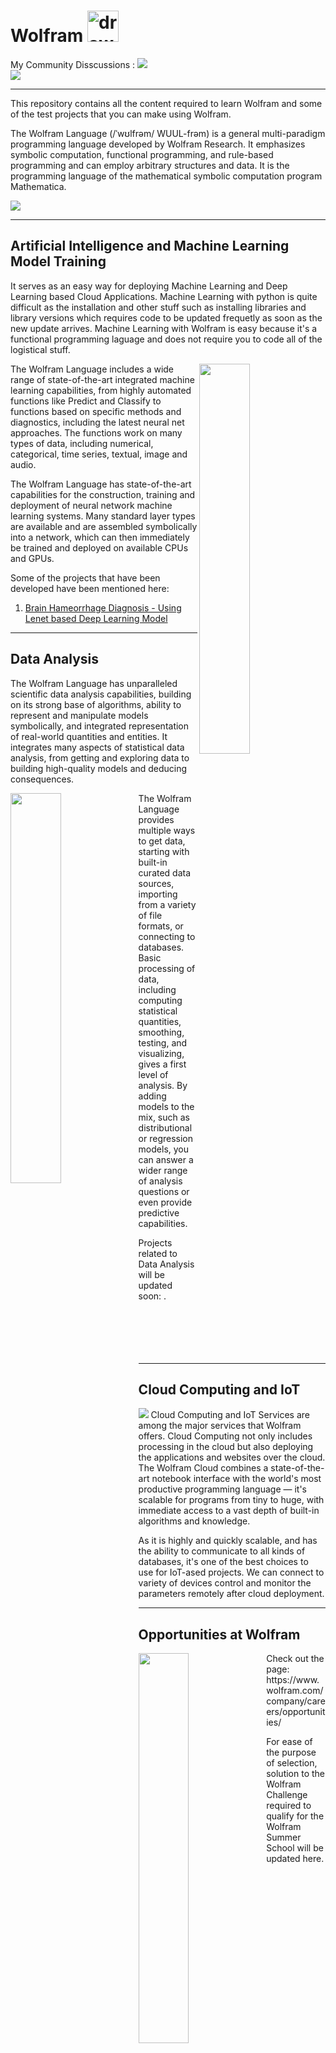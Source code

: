 # Wolfram <span><img src="https://github.com/amandewatnitrr/amandewatnitrr/blob/main/imgs/wolfram-language.svg" alt="drawing" width="50"/></span>
My Community Disscussions : <a href="https://community.wolfram.com/web/amandewatnitrr?p_p_id=user_WAR_userportlet&tabs1=Discussions"  target="_blank">
<img src="https://img.shields.io/badge/Wolfram-DD1100?style=for-the-badge&logo=Wolfram&logoColor=white"></a><br>
![](https://github.com/amandewatnitrr/Wolfram/blob/main/imgs/download%20(1).png)
<hr>

This repository contains all the content required to learn Wolfram and some of the test projects that you can make using Wolfram. 

The Wolfram Language (/ˈwʊlfrəm/ WUUL-frəm) is a general multi-paradigm programming language developed by Wolfram Research. It emphasizes symbolic computation, functional programming, and rule-based programming and can employ arbitrary structures and data. It is the programming language of the mathematical symbolic computation program Mathematica.

![](https://github.com/amandewatnitrr/Wolfram/blob/main/imgs/%402x-Blog-Remote-Training-animation.gif)
<hr>

## Artificial Intelligence and Machine Learning Model Training

It serves as an easy way for deploying Machine Learning and Deep Learning based Cloud Applications. Machine Learning with python is quite difficult as the installation and other stuff such as installing libraries and library versions which requires code to be updated frequetly as soon as the new update arrives. Machine Learning with Wolfram is easy because it's a functional programming laguage and does not require you to code all of the logistical stuff.

<img align="right" src="https://github.com/amandewatnitrr/Wolfram/blob/main/imgs/ai.gif" width="40%"/>

The Wolfram Language includes a wide range of state-of-the-art integrated machine learning capabilities, from highly automated functions like Predict and Classify to functions based on specific methods and diagnostics, including the latest neural net approaches. The functions work on many types of data, including numerical, categorical, time series, textual, image and audio.

The Wolfram Language has state-of-the-art capabilities for the construction, training and deployment of neural network machine learning systems. Many standard layer types are available and are assembled symbolically into a network, which can then immediately be trained and deployed on available CPUs and GPUs.

Some of the projects that have been developed have been mentioned here:
<ol>
  <li><a href="https://github.com/amandewatnitrr/Wolfram/tree/main/Brain%20Haemoorrhage%20detection%20using%20Lenet%20based%20Deep%20Learnng%20Model">Brain Hameorrhage Diagnosis - Using Lenet based Deep Learning Model</a></li>
</ol>
<hr>

## Data Analysis
The Wolfram Language has unparalleled scientific data analysis capabilities, building on its strong base of algorithms, ability to represent and manipulate models symbolically, and integrated representation of real-world quantities and entities. It integrates many aspects of statistical data analysis, from getting and exploring data to building high-quality models and deducing consequences.

<img align="left" src="https://github.com/amandewatnitrr/Wolfram/blob/main/imgs/giphy-25.gif" width="40%"/>
 
The Wolfram Language provides multiple ways to get data, starting with built-in curated data sources, importing from a variety of file formats, or connecting to databases. Basic processing of data, including computing statistical quantities, smoothing, testing, and visualizing, gives a first level of analysis. By adding models to the mix, such as distributional or regression models, you can answer a wider range of analysis questions or even provide predictive capabilities.

Projects related to Data Analysis will be updated soon:
.<br><br>
<br>
<br>
<br><br>
<hr>

## Cloud Computing and IoT
![](https://github.com/amandewatnitrr/Wolfram/blob/main/imgs/cloud-computing-GIF.gif)
Cloud Computing and IoT Services are among the major services that Wolfram offers. Cloud Computing not only includes processing in the cloud but also deploying the applications and websites over the cloud. The Wolfram Cloud combines a state-of-the-art notebook interface with the world's most productive programming language — it's scalable for programs from tiny to huge, with immediate access to a vast depth of built-in algorithms and knowledge.

As it is highly and quickly scalable, and has the ability to communicate to all kinds of databases, it's one of the best choices to use for IoT-ased projects. We can connect to variety of devices control and monitor the parameters remotely after cloud deployment.
<hr>

## Opportunities at Wolfram
<img align="left" src="https://github.com/amandewatnitrr/Wolfram/blob/main/imgs/job-searching.gif" width="40%"/>
Check out the page: https://www.wolfram.com/company/careers/opportunities/<br>


For ease of the purpose of selection, solution to the Wolfram Challenge required to qualify for the Wolfram Summer School will be updated here.
